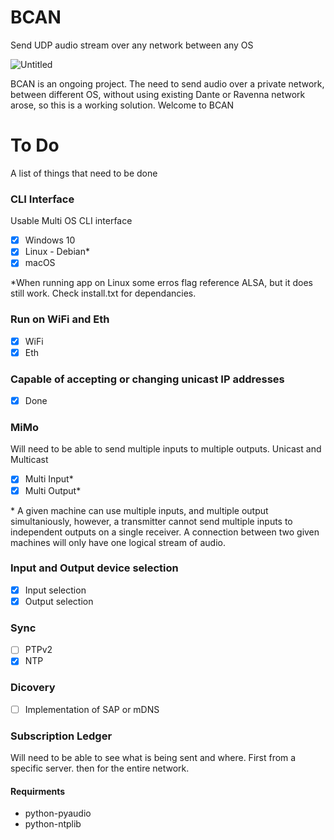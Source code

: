# BCAN
Send UDP audio stream over any network between any OS

![Untitled](https://user-images.githubusercontent.com/21957617/213914089-445dc832-5d47-44e4-8067-e576ac17a92b.png)


BCAN is an ongoing project.
The need to send audio over a private network, between different OS, without using existing Dante or Ravenna network arose, so this is a working solution. 
Welcome to BCAN

# To Do

A list of things that need to be done 

### CLI Interface
Usable Multi OS CLI interface 
- [x] Windows 10
- [x] Linux - Debian*
- [x] macOS

*When running app on Linux some erros flag reference ALSA, but it does still work. Check install.txt for dependancies.

### Run on WiFi and Eth
- [x] WiFi
- [x] Eth

### Capable of accepting or changing unicast IP addresses
- [x] Done

### MiMo
Will need to be able to send multiple inputs to multiple outputs.
Unicast and Multicast
- [x] Multi Input*
- [x] Multi Output*

\* A given machine can use multiple inputs, and multiple output simultaniously, however, a transmitter cannot send multiple inputs to independent outputs on a single receiver. A connection between two given machines will only have one logical stream of audio. 

### Input and Output device selection
- [x] Input selection
- [x] Output selection

### Sync
- [ ] PTPv2
- [x] NTP

### Dicovery
- [ ] Implementation of SAP or mDNS

### Subscription Ledger
Will need to be able to see what is being sent and where.
First from a specific server. then for the entire network.




#### Requirments
- python-pyaudio
- python-ntplib
